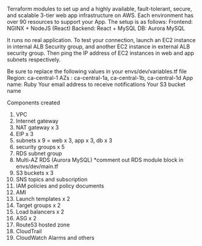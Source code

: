 Terraform modules to set up and a highly available, fault-tolerant, secure, and scalable 3-tier web app infrastructure on AWS.
Each environment has over 90 resources to support your App.
The setup is as follows:
Frontend: NGINX + NodeJS (React)
Backend: React + MySQL
DB: Aurora MySQL

It runs no real application.
To test your connection, launch an EC2 instance in internal ALB Security group, and another EC2 instance in external ALB security group. Then ping the IP address of EC2 instances in web and app subnets respectively.

Be sure to replace the following values in your envs/dev/variables.tf file
Region: ca-central-1
AZs : ca-central-1a, ca-central-1b, ca-central-1d
App name: Ruby
Your email address to receive notifications
Your S3 bucket name

Components created
1. VPC
2. Internet gateway
3. NAT gateway x 3
4. EIP x 3
5. subnets x 9 = web x 3, app x 3, db x 3
6. security groups x 5
7. RDS subnet group
8. Multi-AZ RDS (Aurora MySQL) *comment out RDS module block in envs/dev/main.tf
9. S3 buckets x 3
10. SNS topics and subscription
11. IAM policies and policy documents
12. AMI
13. Launch templates x 2
14. Target groups x 2
15. Load balancers x 2
16. ASG x 2
17. Route53 hosted zone
18. CloudTrail
19. CloudWatch Alarms and others
